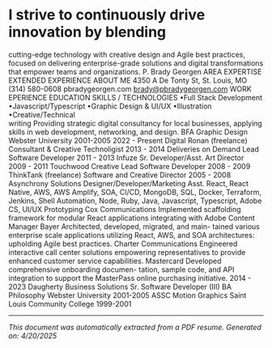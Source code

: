 # I strive to continuously drive innovation by blending 
cutting-edge technology with creative design and Agile 
best practices, focused on delivering enterprise-grade 
solutions and digital transformations that empower 
teams and organizations.
P. Brady Georgen
AREA EXPERTISE
EXTENDED EXPERIENCE
ABOUT ME
4350 A De Tonty St, 
St. Louis, MO
(314) 580-0608
pbradygeorgen.com
brady@pbradygeorgen.com
WORK EPERIENCE
EDUCATION
SKILLS / TECHNOLOGIES
•Full Stack Development
•Javascript/Typescript
•Graphic Design & UI/UX
•Illustration
•Creative/Technical  
 writing
Providing strategic digital consultancy for 
local businesses, applying skills in web 
development, networking, and design.
BFA Graphic Design
Webster University
2001-2005
2022 - Present
Digital Ronan (freelance)
Consultant & Creative Technoligist
2013 - 2014
Deliveries on Demand
Lead Software Developer
2011 - 2013
Infuze
Sr. Developer/Asst. Art Director
2009 - 2011
Touchwood Creative
Lead Software Developer
2008 - 2009
ThinkTank (freelance)
Software and Creative Director
2005 - 2008
Asynchrony Solutions
Designer/Developer/Marketing Asst.
React, React Native, AWS, AWS 
Amplify, SOA, CI/CD, MongoDB, SQL, 
Docker, Terraform, Jenkins, Shell 
Automation, Node, Ruby, Java, 
Javascript, Typescript, Adobe CS, 
UI/UX Prototyping 
Cox Communications
Implemented scaffolding framework for modular 
React applications integrating with Adobe 
Content Manager
Bayer
Architected, developed, migrated, and main-
tained various enterprise scale applications 
utilizing React, AWS, and SOA architectures: 
upholding Agile best practices.
Charter Communications
Engineered interactive call center solutions 
empowering representatives to provide 
enhanced customer service capabilities. 
Mastercard
Developed comprehensive onboarding documen-
tation, sample code, and API integration to 
support the MasterPass online purchasing 
initiative. 
2014 - 2023
Daugherty Business Solutions
Sr. Software Developer (III)
BA Philosophy
Webster University
2001-2005
ASSC Motion Graphics
Saint Louis Community College
1999-2001

---

*This document was automatically extracted from a PDF resume.*
*Generated on: 4/20/2025*
